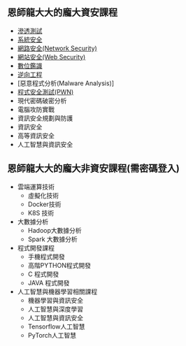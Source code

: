 ## 恩師龍大大的龐大資安課程
- [滲透測試](PT.md)
- [系統安全](SystemSecurity.md)
- [網路安全(Network Security)](NetworkSecurity.md)
- [網站安全(Web Security)](WebSecurity.md)
- [數位鑑識](Forensics.md)
- [逆向工程](RE.md)
- [惡意程式分析(Malware Analysis)]
- [程式安全測試(PWN)](PWN.md)
- 現代密碼破密分析
- 電腦攻防實戰
- 資訊安全規劃與防護
- 資訊安全
- 高等資訊安全
- 人工智慧與資訊安全

## 恩師龍大大的龐大非資安課程(需密碼登入)
- 雲端運算技術
  - 虛擬化技術
  - Docker技術
  - K8S 技術
- 大數據分析
  - Hadoop大數據分析
  - Spark 大數據分析
- 程式開發課程
  - 手機程式開發
  - 高階PYTHON程式開發
  - C 程式開發
  - JAVA 程式開發
- 人工智慧與機器學習相關課程
  - 機器學習與資訊安全
  - 人工智慧與深度學習
  - 人工智慧與資訊安全
  - Tensorflow人工智慧
  - PyTorch人工智慧
